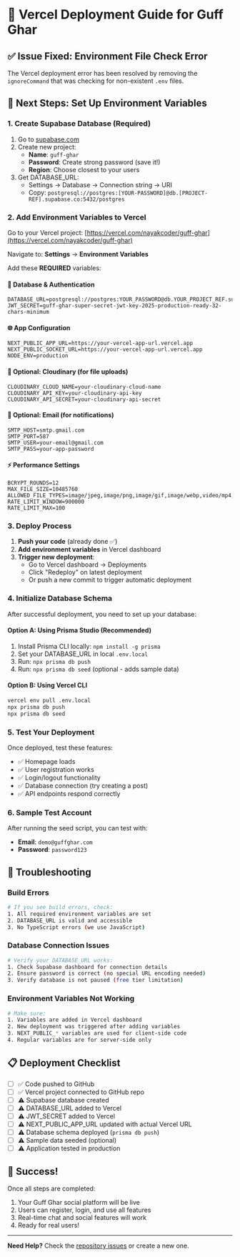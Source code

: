 # 🚀 Vercel Deployment Guide for Guff Ghar

## ✅ Issue Fixed: Environment File Check Error

The Vercel deployment error has been resolved by removing the `ignoreCommand` that was checking for non-existent `.env` files.

## 🔧 Next Steps: Set Up Environment Variables

### 1. **Create Supabase Database** (Required)

1. Go to [supabase.com](https://supabase.com)
2. Create new project:
   - **Name**: `guff-ghar`
   - **Password**: Create strong password (save it!)
   - **Region**: Choose closest to your users
3. Get DATABASE_URL:
   - Settings → Database → Connection string → URI
   - Copy: `postgresql://postgres:[YOUR-PASSWORD]@db.[PROJECT-REF].supabase.co:5432/postgres`

### 2. **Add Environment Variables to Vercel**

Go to your Vercel project: [https://vercel.com/nayakcoder/guff-ghar](https://vercel.com/nayakcoder/guff-ghar)

Navigate to: **Settings** → **Environment Variables**

Add these **REQUIRED** variables:

#### **🔐 Database & Authentication**
```env
DATABASE_URL=postgresql://postgres:YOUR_PASSWORD@db.YOUR_PROJECT_REF.supabase.co:5432/postgres
JWT_SECRET=guff-ghar-super-secret-jwt-key-2025-production-ready-32-chars-minimum
```

#### **🌐 App Configuration**
```env
NEXT_PUBLIC_APP_URL=https://your-vercel-app-url.vercel.app
NEXT_PUBLIC_SOCKET_URL=https://your-vercel-app-url.vercel.app
NODE_ENV=production
```

#### **🎨 Optional: Cloudinary (for file uploads)**
```env
CLOUDINARY_CLOUD_NAME=your-cloudinary-cloud-name
CLOUDINARY_API_KEY=your-cloudinary-api-key
CLOUDINARY_API_SECRET=your-cloudinary-api-secret
```

#### **📧 Optional: Email (for notifications)**
```env
SMTP_HOST=smtp.gmail.com
SMTP_PORT=587
SMTP_USER=your-email@gmail.com
SMTP_PASS=your-app-password
```

#### **⚡ Performance Settings**
```env
BCRYPT_ROUNDS=12
MAX_FILE_SIZE=10485760
ALLOWED_FILE_TYPES=image/jpeg,image/png,image/gif,image/webp,video/mp4,video/webm
RATE_LIMIT_WINDOW=900000
RATE_LIMIT_MAX=100
```

### 3. **Deploy Process**

1. **Push your code** (already done ✅)
2. **Add environment variables** in Vercel dashboard
3. **Trigger new deployment**:
   - Go to Vercel dashboard → Deployments
   - Click "Redeploy" on latest deployment
   - Or push a new commit to trigger automatic deployment

### 4. **Initialize Database Schema**

After successful deployment, you need to set up your database:

#### Option A: Using Prisma Studio (Recommended)
1. Install Prisma CLI locally: `npm install -g prisma`
2. Set your DATABASE_URL in local `.env.local`
3. Run: `npx prisma db push`
4. Run: `npx prisma db seed` (optional - adds sample data)

#### Option B: Using Vercel CLI
```bash
vercel env pull .env.local
npx prisma db push
npx prisma db seed
```

### 5. **Test Your Deployment**

Once deployed, test these features:
- ✅ Homepage loads
- ✅ User registration works
- ✅ Login/logout functionality
- ✅ Database connection (try creating a post)
- ✅ API endpoints respond correctly

### 6. **Sample Test Account**

After running the seed script, you can test with:
- **Email**: `demo@guffghar.com`
- **Password**: `password123`

## 🐛 Troubleshooting

### **Build Errors**
```bash
# If you see build errors, check:
1. All required environment variables are set
2. DATABASE_URL is valid and accessible
3. No TypeScript errors (we use JavaScript)
```

### **Database Connection Issues**
```bash
# Verify your DATABASE_URL works:
1. Check Supabase dashboard for connection details
2. Ensure password is correct (no special URL encoding needed)
3. Verify database is not paused (free tier limitation)
```

### **Environment Variables Not Working**
```bash
# Make sure:
1. Variables are added in Vercel dashboard
2. New deployment was triggered after adding variables
3. NEXT_PUBLIC_* variables are used for client-side code
4. Regular variables are for server-side only
```

## 📋 **Deployment Checklist**

- [ ] ✅ Code pushed to GitHub
- [ ] ✅ Vercel project connected to GitHub repo
- [ ] ⚠️  Supabase database created
- [ ] ⚠️  DATABASE_URL added to Vercel
- [ ] ⚠️  JWT_SECRET added to Vercel
- [ ] ⚠️  NEXT_PUBLIC_APP_URL updated with actual Vercel URL
- [ ] ⚠️  Database schema deployed (`prisma db push`)
- [ ] ⚠️  Sample data seeded (optional)
- [ ] ⚠️  Application tested in production

## 🎉 **Success!**

Once all steps are completed:
1. Your Guff Ghar social platform will be live
2. Users can register, login, and use all features
3. Real-time chat and social features will work
4. Ready for real users!

---

**Need Help?** Check the [repository issues](https://github.com/nayakcoder/Guff-Ghar/issues) or create a new one.